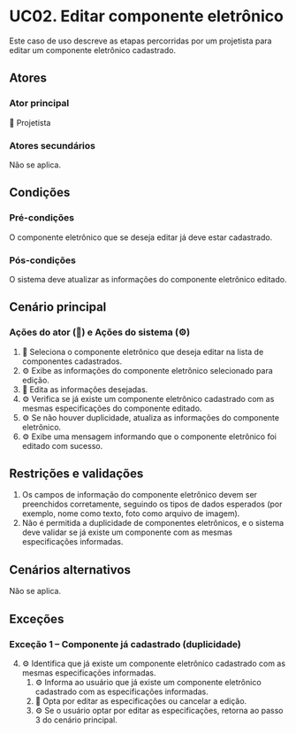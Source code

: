 # UC02. Editar componente eletrônico

Este caso de uso descreve as etapas percorridas por um projetista para editar um componente eletrônico cadastrado.

## Atores
### Ator principal
📐 Projetista

### Atores secundários
Não se aplica.

## Condições
### Pré-condições
O componente eletrônico que se deseja editar já deve estar cadastrado.

### Pós-condições
O sistema deve atualizar as informações do componente eletrônico editado.

## Cenário principal
### Ações do ator (📐) e Ações do sistema (⚙️)
1. 📐 Seleciona o componente eletrônico que deseja editar na lista de componentes cadastrados.
2. ⚙️ Exibe as informações do componente eletrônico selecionado para edição.
3. 📐 Edita as informações desejadas.
4. ⚙️ Verifica se já existe um componente eletrônico cadastrado com as mesmas especificações do componente editado.
5. ⚙️ Se não houver duplicidade, atualiza as informações do componente eletrônico.
6. ⚙️ Exibe uma mensagem informando que o componente eletrônico foi editado com sucesso.

## Restrições e validações
1. Os campos de informação do componente eletrônico devem ser preenchidos corretamente, seguindo os tipos de dados esperados (por exemplo, nome como texto, foto como arquivo de imagem).
2. Não é permitida a duplicidade de componentes eletrônicos, e o sistema deve validar se já existe um componente com as mesmas especificações informadas.

## Cenários alternativos
Não se aplica.

## Exceções
### Exceção 1 – Componente já cadastrado (duplicidade)
4. ⚙️ Identifica que já existe um componente eletrônico cadastrado com as mesmas especificações informadas.
   1. ⚙️ Informa ao usuário que já existe um componente eletrônico cadastrado com as especificações informadas.
   2. 📐 Opta por editar as especificações ou cancelar a edição.
   3. ⚙️ Se o usuário optar por editar as especificações, retorna ao passo 3 do cenário principal.
